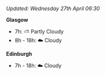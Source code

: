 *Updated: Wednesday 27th April 06:30*

**Glasgow**

* 7h: :partly_sunny: Partly Cloudy
* 8h - 18h: :cloud: Cloudy

**Edinburgh**

* 7h - 18h: :cloud: Cloudy
